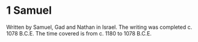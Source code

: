 # 1 Samuel

Written by Samuel, Gad and Nathan in Israel. The writing was completed c. 1078 B.C.E. The time covered is from c. 1180 to 1078 B.C.E.
